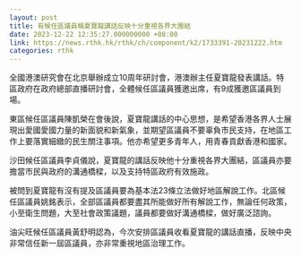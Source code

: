 ```yaml
---
layout: post
title: 有候任區議員稱夏寶龍講話反映十分重視各界大團結
date: 2023-12-22 12:35:27.000000000 +08:00
link: https://news.rthk.hk/rthk/ch/component/k2/1733391-20231222.htm
categories: rthk
---
```


全國港澳研究會在北京舉辦成立10周年研討會，港澳辦主任夏寶龍發表講話。特區政府在政府總部直播研討會，全體候任區議員獲邀出席，有9成獲邀區議員到場。

東區候任區議員陳凱榮在會後說，夏寶龍講話的中心思想，是希望香港各界人士展現出愛國愛國力量的新面貌和新氣象，並期望區議員不要辜負市民支持，在地區工作上要落實細緻的民生關注事項。他亦希望更多青年人，用青春貢獻香港和國家。

沙田候任區議員李貞儀說，夏寶龍的講話反映他十分重視各界大團結，區議員亦要擔當市民與政府的溝通橋樑，以及支持特區政府有效施政。

被問到夏寶龍有沒有提及區議員要為基本法23條立法做好地區解說工作。北區候任區議員姚銘表示，全部區議員都要盡其所能做好所有解說工作，無論任何政策，小至衛生問題，大至社會政策議題，議員都要做好溝通橋樑，做好廣泛諮詢。

油尖旺候任區議員黃舒明認為，今次安排區議員收看夏寶龍的講話直播，反映中央非常信任新一屆區議員，亦非常重視地區治理工作。
